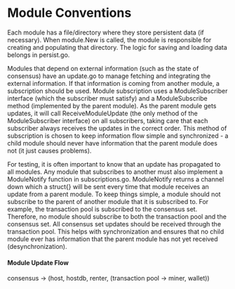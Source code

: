Module Conventions
==================

Each module has a file/directory where they store persistent data (if
necessary). When module.New is called, the module is responsible for creating
and populating that directory. The logic for saving and loading data belongs in
persist.go.

Modules that depend on external information (such as the state of consensus)
have an update.go to manage fetching and integrating the external information.
If that information is coming from another module, a subscription should be
used. Module subscription uses a ModuleSubscriber interface (which the
subscriber must satisfy) and a ModuleSubscribe method (implemented by the
parent module). As the parent module gets updates, it will call
ReceiveModuleUpdate (the only method of the ModuleSubscriber interface) on all
subscribers, taking care that each subscriber always receives the updates in
the correct order. This method of subscription is chosen to keep information
flow simple and synchronized - a child module should never have information
that the parent module does not (it just causes problems).

For testing, it is often important to know that an update has propagated to all
modules. Any module that subscribes to another must also implement a
ModuleNotify function in subscriptions.go. ModuleNotify returns a channel down
which a struct{} will be sent every time that module receives an update from a
parent module. To keep things simple, a module should not subscribe to the
parent of another module that it is subscribed to. For example, the transaction
pool is subscribed to the consensus set. Therefore, no module should subscribe
to both the transaction pool and the consensus set. All consensus set updates
should be received through the transaction pool. This helps with
synchronization and ensures that no child module ever has information that the
parent module has not yet received (desynchronization).

#### Module Update Flow

consensus -> (host, hostdb, renter, (transaction pool -> miner, wallet))
